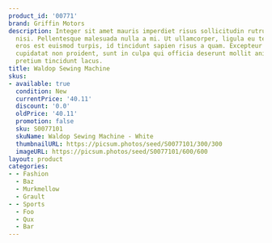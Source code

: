 ```yaml
---
product_id: '00771'
brand: Griffin Motors
description: Integer sit amet mauris imperdiet risus sollicitudin rutrum. Donec vitae
  nisi. Pellentesque malesuada nulla a mi. Ut ullamcorper, ligula eu tempor congue,
  eros est euismod turpis, id tincidunt sapien risus a quam. Excepteur sint occaecat
  cupidatat non proident, sunt in culpa qui officia deserunt mollit anim id est laborum.Curabitur
  pretium tincidunt lacus.
title: Waldop Sewing Machine
skus:
- available: true
  condition: New
  currentPrice: '40.11'
  discount: '0.0'
  oldPrice: '40.11'
  promotion: false
  sku: S0077101
  skuName: Waldop Sewing Machine - White
  thumbnailURL: https://picsum.photos/seed/S0077101/300/300
  imageURL: https://picsum.photos/seed/S0077101/600/600
layout: product
categories:
- - Fashion
  - Baz
  - Murkmellow
  - Grault
- - Sports
  - Foo
  - Qux
  - Bar
---
```

